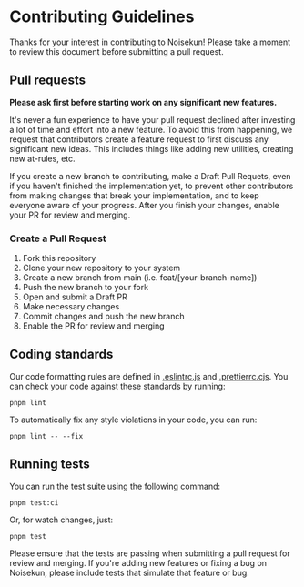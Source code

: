 # Contributing Guidelines

Thanks for your interest in contributing to Noisekun! Please take a moment to review this document before submitting a pull request.

## Pull requests

**Please ask first before starting work on any significant new features.**

It's never a fun experience to have your pull request declined after investing a lot of time and effort into a new feature. To avoid this from happening, we request that contributors create a feature request to first discuss any significant new ideas. This includes things like adding new utilities, creating new at-rules, etc.

If you create a new branch to contributing, make a Draft Pull Requets, even if you haven't finished the implementation yet, to prevent other contributors from making changes that break your implementation, and to keep everyone aware of your progress. After you finish your changes, enable your PR for review and merging.

### Create a Pull Request

1. Fork this repository
2. Clone your new repository to your system
3. Create a new branch from main (i.e. feat/[your-branch-name])
4. Push the new branch to your fork
5. Open and submit a Draft PR
5. Make necessary changes
6. Commit changes and push the new branch
7. Enable the PR for review and merging

## Coding standards

Our code formatting rules are defined in [.eslintrc.js](https://github.com/mateusfg7/Noisekun/blob/main/.eslintrc.js) and [.prettierrc.cjs](https://github.com/mateusfg7/Noisekun/blob/main/.prettierrc.cjs). You can check your code against these standards by running:
```
pnpm lint
```
To automatically fix any style violations in your code, you can run:
```
pnpm lint -- --fix
```

## Running tests
You can run the test suite using the following command:
```
pnpm test:ci
```
Or, for watch changes, just:
```
pnpm test
```
Please ensure that the tests are passing when submitting a pull request for review and merging. If you're adding new features or fixing a bug on Noisekun, please include tests that simulate that feature or bug.
